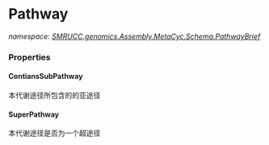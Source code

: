 ﻿# Pathway
_namespace: [SMRUCC.genomics.Assembly.MetaCyc.Schema.PathwayBrief](./index.md)_






### Properties

#### ContiansSubPathway
本代谢途径所包含的的亚途径
#### SuperPathway
本代谢途径是否为一个超途径
